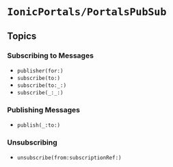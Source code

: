 # ``IonicPortals/PortalsPubSub``

## Topics

### Subscribing to Messages

- ``publisher(for:)``
- ``subscribe(to:)``
- ``subscribe(to:_:)``
- ``subscribe(_:_:)``


### Publishing Messages

- ``publish(_:to:)``

### Unsubscribing

- ``unsubscribe(from:subscriptionRef:)``
